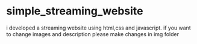 # simple_streaming_website
i developed a streaming website using html,css and javascript. 
if you want to change images and description please make changes in img folder
